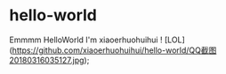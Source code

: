 # hello-world
Emmmm HelloWorld
I'm xiaoerhuohuihui
! [LOL] (https://github.com/xiaoerhuohuihui/hello-world/QQ截图20180316035127.jpg);
